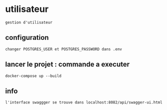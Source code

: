 # utilisateur
	gestion d'utilisateur

## configuration 
	changer POSTGRES_USER et POSTGRES_PASSWORD dans .env

## lancer le projet : commande a executer
	docker-compose up --build

## info 
	l'interface swaggger se trouve dans localhost:8082/api/swagger-ui.html
